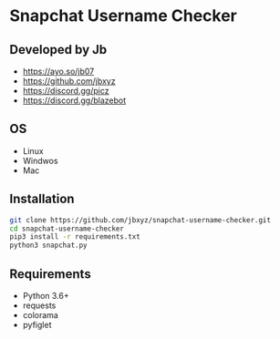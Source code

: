 # Snapchat Username Checker
## Developed by Jb
- https://ayo.so/jb07
- https://github.com/jbxyz
- https://discord.gg/picz
- https://discord.gg/blazebot

## OS
- Linux
- Windwos
- Mac

## Installation
```bash
git clone https://github.com/jbxyz/snapchat-username-checker.git
cd snapchat-username-checker
pip3 install -r requirements.txt
python3 snapchat.py
```

## Requirements
- Python 3.6+
- requests
- colorama
- pyfiglet
